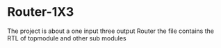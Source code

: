 # Router-1X3
The project is about a one input three output Router the file contains the RTL of topmodule and other sub modules
